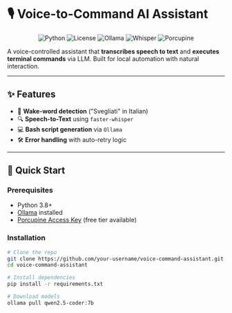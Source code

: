 # 🎙️ Voice-to-Command AI Assistant  

<p align="center">
  <img src="https://img.shields.io/badge/Python-3.8%2B-blue?logo=python" alt="Python">
  <img src="https://img.shields.io/badge/License-MIT-green" alt="License">
  <img src="https://img.shields.io/badge/LLM-Ollama-orange?logo=ollama" alt="Ollama">
  <img src="https://img.shields.io/badge/ASR-Whisper-lightgrey?logo=openai" alt="Whisper">
  <img src="https://img.shields.io/badge/Wakeword-Porcupine-yellow" alt="Porcupine">
</p>

A voice-controlled assistant that **transcribes speech to text** and **executes terminal commands** via LLM. Built for local automation with natural interaction.

---

## ✨ Features  
- 🎤 **Wake-word detection** ("Svegliati" in Italian)  
- 🔍 **Speech-to-Text** using `faster-whisper`  
- 💻 **Bash script generation** via `Ollama`  
- 🛠️ **Error handling** with auto-retry logic  

---

## 🚀 Quick Start

### Prerequisites
- Python 3.8+
- [Ollama](https://ollama.ai/) installed
- [Porcupine Access Key](https://console.picovoice.ai/) (free tier available)

### Installation
```bash
# Clone the repo
git clone https://github.com/your-username/voice-command-assistant.git
cd voice-command-assistant

# Install dependencies
pip install -r requirements.txt

# Download models
ollama pull qwen2.5-coder:7b
